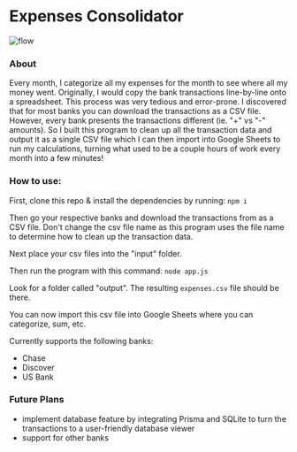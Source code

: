 # Expenses Consolidator

![flow](https://user-images.githubusercontent.com/54592360/232820984-41f6676b-a3cc-4c13-97fb-f0322c5e357f.png)

### About
Every month, I categorize all my expenses for the month to see where all my money went. Originally, I would copy the bank transactions line-by-line onto a spreadsheet. This process was very tedious and error-prone. I discovered that for most banks you can download the transactions as a CSV file. However, every bank presents the transactions different (ie. "+" vs "-" amounts). So I built this program to clean up all the transaction data and output it as a single CSV file which I can then import into Google Sheets to run my calculations, turning what used to be a couple hours of work every month into a few minutes!



### How to use:
First, clone this repo & install the dependencies by running:
`npm i`

Then go your respective banks and download the transactions from as a CSV file. Don't change the csv file name as this program uses the file name to determine how to clean up the transaction data.

Next place your csv files into the "input" folder.

Then run the program with this command:
`node app.js`

Look for a folder called "output". The resulting `expenses.csv` file should be there.

You can now import this csv file into Google Sheets where you can categorize, sum, etc.  

Currently supports the following banks:
- Chase
- Discover
- US Bank

### Future Plans
- implement database feature by integrating Prisma and SQLite to turn the transactions to a user-friendly database viewer
- support for other banks

